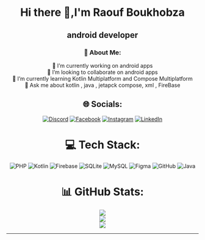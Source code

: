 
<div align = center>
  
# Hi there 👋,I'm Raouf Boukhobza
## android developer

### 💫 About Me:
🔭 I’m currently working on android apps <br>👯 I’m looking to collaborate on android apps<br>🌱 I’m currently learning Kotlin  Multiplatform and Compose Multiplatform<br>💬 Ask me about kotlin , java , jetapck compose, xml , FireBase <br>


## 🌐 Socials:
[![Discord](https://img.shields.io/badge/Discord-%237289DA.svg?logo=discord&logoColor=white)](https://discord.gg/1175461290702016534) [![Facebook](https://img.shields.io/badge/Facebook-%231877F2.svg?logo=Facebook&logoColor=white)](https://facebook.com/Raouf-Boukhobza) [![Instagram](https://img.shields.io/badge/Instagram-%23E4405F.svg?logo=Instagram&logoColor=white)](https://instagram.com/ra__o__uf_bou) [![LinkedIn](https://img.shields.io/badge/LinkedIn-%230077B5.svg?logo=linkedin&logoColor=white)](https://www.linkedin.com/in/raouf-boukhobza-570873300) 

# 💻 Tech Stack:
![PHP](https://img.shields.io/badge/php-%23777BB4.svg?style=for-the-badge&logo=php&logoColor=white) ![Kotlin](https://img.shields.io/badge/kotlin-%237F52FF.svg?style=for-the-badge&logo=kotlin&logoColor=white) ![Firebase](https://img.shields.io/badge/firebase-a08021?style=for-the-badge&logo=firebase&logoColor=ffcd34) ![SQLite](https://img.shields.io/badge/sqlite-%2307405e.svg?style=for-the-badge&logo=sqlite&logoColor=white) ![MySQL](https://img.shields.io/badge/mysql-4479A1.svg?style=for-the-badge&logo=mysql&logoColor=white) ![Figma](https://img.shields.io/badge/figma-%23F24E1E.svg?style=for-the-badge&logo=figma&logoColor=white) ![GitHub](https://img.shields.io/badge/github-%23121011.svg?style=for-the-badge&logo=github&logoColor=white) ![Java](https://img.shields.io/badge/java-%23ED8B00.svg?style=for-the-badge&logo=openjdk&logoColor=white) 
# 📊 GitHub Stats:
![](https://github-readme-stats.vercel.app/api?username=Raouf-boukhobza&theme=radical&hide_border=false&include_all_commits=true&count_private=false)<br/>
![](https://github-readme-streak-stats.herokuapp.com/?user=Raouf-boukhobza&theme=radical&hide_border=false)<br/>
![](https://github-readme-stats.vercel.app/api/top-langs/?username=Raouf-boukhobza&theme=radical&hide_border=false&include_all_commits=true&count_private=true&layout=compact) 

---
</div>
